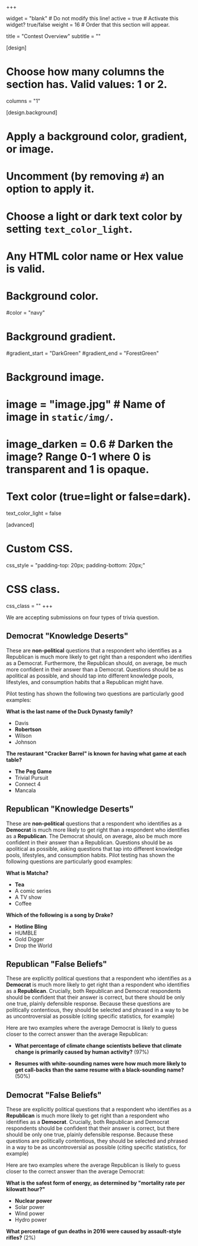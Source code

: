 +++

widget = "blank"  # Do not modify this line!
active = true  # Activate this widget? true/false
weight = 16  # Order that this section will appear.

title = "Contest Overview"
subtitle = ""

[design]
  # Choose how many columns the section has. Valid values: 1 or 2.
  columns = "1"

[design.background]
  # Apply a background color, gradient, or image.
  #   Uncomment (by removing `#`) an option to apply it.
  #   Choose a light or dark text color by setting `text_color_light`.
  #   Any HTML color name or Hex value is valid.

  # Background color.
  #color = "navy"

  # Background gradient.
  #gradient_start = "DarkGreen"
  #gradient_end = "ForestGreen"

  # Background image.
  # image = "image.jpg"  # Name of image in `static/img/`.
  # image_darken = 0.6  # Darken the image? Range 0-1 where 0 is transparent and 1 is opaque.

  # Text color (true=light or false=dark).
  text_color_light = false

[advanced]
 # Custom CSS.
 css_style = "padding-top: 20px; padding-bottom: 20px;"

 # CSS class.
 css_class = ""
+++

We are accepting submissions on four types of trivia question.

## Democrat "Knowledge Deserts"

These are **non-political** questions that a respondent who identifies as a Republican is much more likely to get right than a respondent who identifies as a Democrat.  Furthermore, the Republican should, on average, be much more confident in their answer than a Democrat.  Questions should be as apolitical as possible, and should tap into different knowledge pools, lifestyles, and consumption habits that a Republican might have.

Pilot testing has shown the following two questions are particularly good examples:

**What is the last name of the Duck Dynasty family?**

 *	Davis
 * **Robertson**
 * Wilson
 * Johnson

**The restaurant "Cracker Barrel" is known for having what game at each table?**

 * **The Peg Game**
 * Trivial Pursuit
 * Connect 4
 * Mancala

## Republican "Knowledge Deserts"

These are **non-political** questions that a respondent who identifies as a **Democrat** is much more likely to get right than a respondent who identifies as a **Republican**.  The Democrat should, on average, also be much more confident in their answer than a Republican. Questions should be as apolitical as possible, asking questions that tap into different knowledge pools, lifestyles, and consumption habits. Pilot testing has shown the following questions are particularly good examples:

**What is Matcha?**

 * **Tea**
 * A comic series
 * A TV show
 * Coffee

**Which of the following is a song by Drake?**

* **Hotline Bling**
* HUMBLE
* Gold Digger
* Drop the World

## Republican "False Beliefs"

These are explicitly political questions that a respondent who identifies as a **Democrat** is much more likely to get right than a respondent who identifies as a **Republican**.  Crucially, both Republican and Democrat respondents should be confident that their answer is correct, but there should be only one true, plainly defensible response.  Because these questions are politically contentious, they should be selected and phrased in a way to be as uncontroversial as possible (citing specific statistics, for example)

Here are two examples where the average Democrat is likely to guess closer to the correct answer than the average Republican:

- **What percentage of climate change scientists believe that climate change is primarily caused by human activity?** (97%)

- **Resumes with white-sounding names were how much more likely to get call-backs than the same resume with a black-sounding name?** (50%)

## Democrat "False Beliefs"

These are explicitly political questions that a respondent who identifies as a **Republican** is much more likely to get right than a respondent who identifies as a **Democrat**.  Crucially, both Republican and Democrat respondents should be confident that their answer is correct, but there should be only one true, plainly defensible response.  Because these questions are politically contentious, they should be selected and phrased in a way to be as uncontroversial as possible (citing specific statistics, for example)

Here are two examples where the average Republican is likely to guess closer to the correct answer than the average Democrat:

**What is the safest form of energy, as determined by "mortality rate per kilowatt hour?"**

- **Nuclear power**
- Solar power
- Wind power
- Hydro power

**What percentage of gun deaths in 2016 were caused by assault-style rifles?**	(2%)
